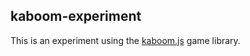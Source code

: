 kaboom-experiment
---
This is an experiment using the [kaboom.js](https://kaboomjs.com/) game library.